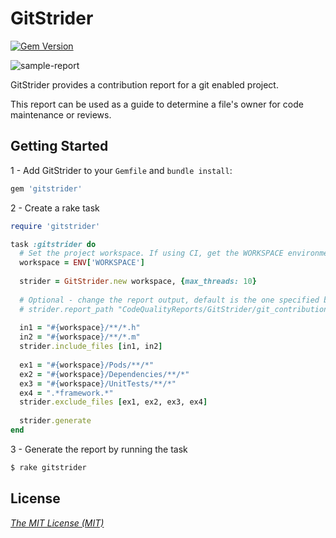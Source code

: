 # GitStrider
[![Gem Version](https://badge.fury.io/rb/gitstrider.svg)](http://badge.fury.io/rb/gitstrider)

![sample-report][sample-report]

GitStrider provides a contribution report for a git enabled project. 

This report can be used as a guide to determine a file's owner for code maintenance or reviews.

## Getting Started

1 - Add GitStrider to your `Gemfile` and `bundle install`:

```ruby
gem 'gitstrider'
```

2 - Create a rake task

```ruby
require 'gitstrider'

task :gitstrider do
  # Set the project workspace. If using CI, get the WORKSPACE environment parameter
  workspace = ENV['WORKSPACE']
  
  strider = GitStrider.new workspace, {max_threads: 10}
  
  # Optional - change the report output, default is the one specified below
  # strider.report_path "CodeQualityReports/GitStrider/git_contributions.html"
  
  in1 = "#{workspace}/**/*.h"
  in2 = "#{workspace}/**/*.m"
  strider.include_files [in1, in2]
  
  ex1 = "#{workspace}/Pods/**/*"
  ex2 = "#{workspace}/Dependencies/**/*"
  ex3 = "#{workspace}/UnitTests/**/*"
  ex4 = ".*framework.*"
  strider.exclude_files [ex1, ex2, ex3, ex4]
  
  strider.generate
end
```

3 - Generate the report by running the task

```bash
$ rake gitstrider
```

## License
*[The MIT License (MIT)]*

[The MIT License (MIT)]:https://github.com/hadibadjian/gitstrider/blob/master/LICENSE
[sample-report]:https://github.com/hadibadjian/gitstrider/blob/master/sample/screen_shot.png?raw=true
